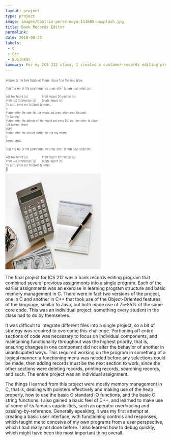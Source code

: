 ```yaml
---
layout: project
type: project
image: images/beatriz-perez-moya-111685-unsplash.jpg
title: Bank Records Editor
permalink:
date: 2018-08-30
labels:
 - C
 - C++
 - Business
summary: For my ICS 212 class, I created a customer-records editing program with a text interface and external storage capability.
---
```

<img src="/images/bank.png">
<img class="ui medium right floated rounded image" src="/images/rawpixel-602154-unsplash.jpg">

The final project for ICS 212 was a bank records editing program that combined several previous assignments into a single program. Each of the earlier assignments was an exercise in learning program structure and basic memory management in C. There were in fact two versions of the project, one in C and another in C++ that took use of the Object-Oriented features of the language, similar to Java, but both made use of 75-85% of the same core code. This was an individual project, something every student in the class had to do by themselves.

It was difficult to integrate different files into a single project, so a bit of strategy was required to overcome this challenge. Portioning off entire sections of code was necessary to focus on individual components, and maintaining functionality throughout was the highest priority, that is, ensuring changes in one component did not alter the behavior of another in unanticipated ways. This required working on the program in something of a logical manner: a functioning menu was needed before any selections could be made, then adding records must be the next section to work, since the other sections were deleting records, printing records, searching records, and such. The entire project was an individual assignment.

The things I learned from this project were mostly memory management in C, that is, dealing with pointers effectively and making use of the heap properly, how to use the basic C standard IO functions, and the basic C string functions. I also gained a basic feel of C++, and learned to make use of some of its famous capabilities, such as operator overloading and passing-by-reference. Generally speaking, it was my first attempt at creating a basic user interface, with functioning controls and responses, which taught me to conceive of my own programs from a user perspective, which I had really not done before. I also learned how to debug quickly, which might have been the most important thing overall.
